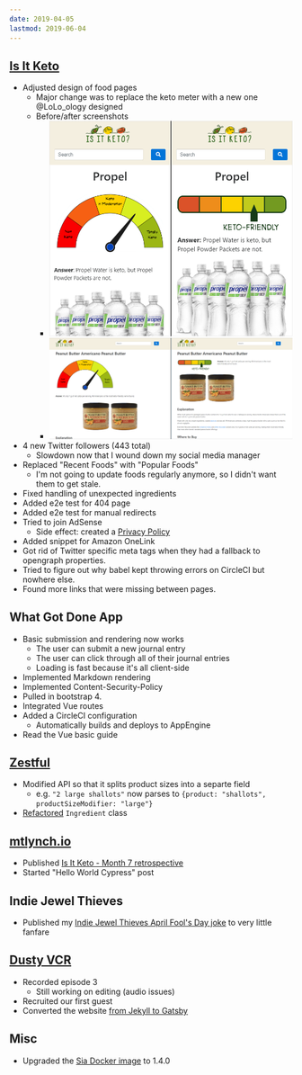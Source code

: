 ```yaml
---
date: 2019-04-05
lastmod: 2019-06-04
---
```


## [Is It Keto](https://isitketo.org)

- Adjusted design of food pages
  - Major change was to replace the keto meter with a new one @LoLo_ology designed
  - Before/after screenshots
    - ![Propel Fitness Water](u55DIdT.webp)
    - ![Peanut Butter Americano Peanut Butter](OmKY46o.webp)
- 4 new Twitter followers (443 total)
  - Slowdown now that I wound down my social media manager
- Replaced "Recent Foods" with "Popular Foods"
  - I'm not going to update foods regularly anymore, so I didn't want them to get stale.
- Fixed handling of unexpected ingredients
- Added e2e test for 404 page
- Added e2e test for manual redirects
- Tried to join AdSense
  - Side effect: created a [Privacy Policy](https://isitketo.org/meta/privacy-policy)
- Added snippet for Amazon OneLink
- Got rid of Twitter specific meta tags when they had a fallback to opengraph properties.
- Tried to figure out why babel kept throwing errors on CircleCI but nowhere else.
- Found more links that were missing between pages.

## What Got Done App

- Basic submission and rendering now works
  - The user can submit a new journal entry
  - The user can click through all of their journal entries
  - Loading is fast because it's all client-side
- Implemented Markdown rendering
- Implemented Content-Security-Policy
- Pulled in bootstrap 4.
- Integrated Vue routes
- Added a CircleCI configuration
  - Automatically builds and deploys to AppEngine
- Read the Vue basic guide

## [Zestful](https://zestfuldata.com)

- Modified API so that it splits product sizes into a separte field
  - e.g. `"2 large shallots"` now parses to `{product: "shallots", productSizeModifier: "large"}`
- [Refactored](https://github.com/mtlynch/ingredient_parser/pull/229) `Ingredient` class

## [mtlynch.io](https://mtlynch.io)

- Published [Is It Keto - Month 7 retrospective](https://mtlynch.io/retrospectives/2019/04/)
- Started "Hello World Cypress" post

## Indie Jewel Thieves

- Published my [Indie Jewel Thieves April Fool's Day joke](https://twitter.com/deliberatecoder/status/1112688989306318850) to very little fanfare

## [Dusty VCR](https://dustyvcr.com)

- Recorded episode 3
  - Still working on editing (audio issues)
- Recruited our first guest
- Converted the website [from Jekyll to Gatsby](https://github.com/mtlynch/dusty-vcr-podcast/pull/27)

## Misc

- Upgraded the [Sia Docker image](https://hub.docker.com/r/mtlynch/sia/) to 1.4.0
